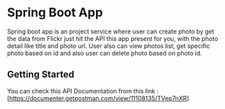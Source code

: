 # Spring Boot App

Spring boot app is an project service where user can create photo by get the data from Flickr just hit the API this app present for you, with the photo detail like title and photo url. User also can view photos list, get specific photo based on id and also user can delete photo based on photo id.

## Getting Started

You can check this API Documentation from this link : [https://documenter.getpostman.com/view/11108135/TVep7nXR]
